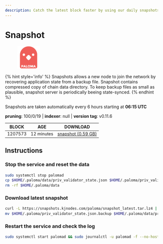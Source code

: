 ```yaml
---
description: Catch the latest block faster by using our daily snapshots.
---
```


# Snapshot

<figure><img src="https://raw.githubusercontent.com/kj89/cosmos-images/main/logos/paloma.png" alt=""><figcaption></figcaption></figure>

{% hint style='info' %}
Snapshots allows a new node to join the network by recovering application state from a backup file. 
Snapshot contains compressed copy of chain data directory. To keep backup files as small as plausible, 
snapshot server is periodically beeing state-synced.
{% endhint %}

Snapshots are taken automatically every 6 hours starting at **06:15 UTC**

**pruning**: 100/0/19 | **indexer**: null | **version tag**: v0.11.6

| BLOCK             | AGE             | DOWNLOAD                                                                                            |
| ----------------- | --------------- | --------------------------------------------------------------------------------------------------- |
| 1207573 | 12 minutes | [snapshot (0.59 GB)](https://snapshots.kjnodes.com/paloma/snapshot\_latest.tar.lz4) |

## Instructions

### Stop the service and reset the data

```bash
sudo systemctl stop palomad
cp $HOME/.paloma/data/priv_validator_state.json $HOME/.paloma/priv_validator_state.json.backup
rm -rf $HOME/.paloma/data
```

### Download latest snapshot

```bash
curl -L https://snapshots.kjnodes.com/paloma/snapshot_latest.tar.lz4 | tar -Ilz4 -xf - -C $HOME/.paloma
mv $HOME/.paloma/priv_validator_state.json.backup $HOME/.paloma/data/priv_validator_state.json
```

### Restart the service and check the log

```bash
sudo systemctl start palomad && sudo journalctl -u palomad -f --no-hostname -o cat
```
